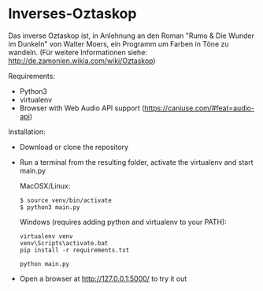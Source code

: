 # Inverses-Oztaskop

Das inverse Oztaskop ist, in Anlehnung an den Roman "Rumo & Die Wunder im Dunkeln" von Walter Moers, 
ein Programm um Farben in Töne zu wandeln.
(Für weitere Informationen siehe: http://de.zamonien.wikia.com/wiki/Oztaskop)

Requirements:
- Python3
- virtualenv
- Browser with Web Audio API support (https://caniuse.com/#feat=audio-api)

Installation:
- Download or clone the repository
- Run a terminal from the resulting folder, activate the virtualenv and start main.py

  MacOSX/Linux:
  ```
  $ source venv/bin/activate
  $ python3 main.py
  ```

  Windows (requires adding python and virtualenv to your PATH):
  ```
  virtualenv venv
  venv\Scripts\activate.bat 
  pip install -r requirements.txt

  python main.py
  ```
- Open a browser at http://127.0.0.1:5000/ to try it out
